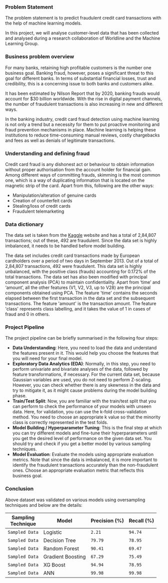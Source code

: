 ### Problem Statement

The problem statement is to predict fraudulent credit card transactions with the help of machine learning models.

In this project, we will analyse customer-level data that has been collected and analysed during a research collaboration of Worldline and the Machine Learning Group. 

### Business problem overview

For many banks, retaining high profitable customers is the number one business goal. Banking fraud, however, poses a significant threat to this goal for different banks. In terms of substantial financial losses, trust and credibility, this is a concerning issue to both banks and customers alike.

It has been estimated by Nilson Report that by 2020, banking frauds would account for $30 billion worldwide. With the rise in digital payment channels, the number of fraudulent transactions is also increasing in new and different ways. 

In the banking industry, credit card fraud detection using machine learning is not only a trend but a necessity for them to put proactive monitoring and fraud prevention mechanisms in place. Machine learning is helping these institutions to reduce time-consuming manual reviews, costly chargebacks and fees as well as denials of legitimate transactions.

### Understanding and defining fraud

Credit card fraud is any dishonest act or behaviour to obtain information without proper authorisation from the account holder for financial gain. Among different ways of committing frauds, skimming is the most common one, which is a way of duplicating information that is located on the magnetic strip of the card. Apart from this, following are the other ways:

-   Manipulation/alteration of genuine cards
-   Creation of counterfeit cards
-   Stealing/loss of credit cards
-   Fraudulent telemarketing

### Data dictionary

The data set is taken from the [Kaggle](https://www.kaggle.com/mlg-ulb/creditcardfraud) website and has a total of 2,84,807 transactions; out of these, 492 are fraudulent. Since the data set is highly imbalanced, it needs to be handled before model building.

The data set includes credit card transactions made by European cardholders over a period of two days in September 2013. Out of a total of 2,84,807 transactions, 492 were fraudulent. This data set is highly unbalanced, with the positive class (frauds) accounting for 0.172% of the total transactions. The data set has also been modified with principal component analysis (PCA) to maintain confidentiality. Apart from ‘time’ and ‘amount’, all the other features (V1, V2, V3, up to V28) are the principal components obtained using PCA. The feature 'time' contains the seconds elapsed between the first transaction in the data set and the subsequent transactions. The feature 'amount' is the transaction amount. The feature 'class' represents class labelling, and it takes the value of 1 in cases of fraud and 0 in others.

### Project Pipeline

The project pipeline can be briefly summarised in the following four steps:

-   **Data Understanding**: Here, you need to load the data and understand the features present in it. This would help you choose the features that you will need for your final model.
-   **Exploratory Data Analytics (EDA)**: Normally, in this step, you need to perform univariate and bivariate analyses of the data, followed by feature transformations, if necessary. For the current data set, because Gaussian variables are used, you do not need to perform Z-scaling. However, you can check whether there is any skewness in the data and try to mitigate it, as it might cause problems during the model building phase.
-   **Train/Test Split**: Now, you are familiar with the train/test split that you can perform to check the performance of your models with unseen data. Here, for validation, you can use the k-fold cross-validation method. You need to choose an appropriate k value so that the minority class is correctly represented in the test folds.
-   **Model Building / Hyperparameter Tuning**: This is the final step at which you can try different models and fine-tune their hyperparameters until you get the desired level of performance on the given data set. You should try and check if you get a better model by various sampling techniques.
-   **Model Evaluation**: Evaluate the models using appropriate evaluation metrics. Note that since the data is imbalanced, it is more important to identify the fraudulent transactions accurately than the non-fraudulent ones. Choose an appropriate evaluation metric that reflects this business goal.

### Conclusion

Above dataset was validated on various models using oversampling techniques and below are the details:

| Sampling <br/>Technique | Model    | Precision (%) | Recall (%)   
|-------------------------|----------|-----------|----------------- |
| `Sampled Data`          | Logistic | `2.21`    | `94.74`| 
| `Sampled Data`          | Decision Tree | `79.79`    | `78.95`| 
| `Sampled Data`          | Random Forest | `90.41`    | `69.47`| 
| `Sampled Data`          | Gradient Boosting | `67.29`    | `75.49`| 
| `Sampled Data`          | XG Boost | `94.94`    | `78.95`| 
| `Sampled Data`          | ANN | `99.98`    | `99.98`| 